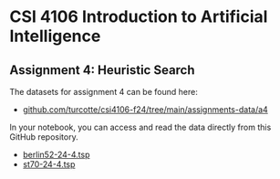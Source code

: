 # CSI 4106 Introduction to Artificial Intelligence

## Assignment 4: Heuristic Search

The datasets for assignment 4 can be found here:

- [github.com/turcotte/csi4106-f24/tree/main/assignments-data/a4](https://github.com/turcotte/csi4106-f24/tree/main/assignments-data/a4)

In your notebook, you can access and read the data directly from this GitHub repository.

- [berlin52-24-4.tsp](https://raw.githubusercontent.com/turcotte/csi4106-f24/main/assignments-data/a4/berlin52-24-4.tsp)
- [st70-24-4.tsp](https://raw.githubusercontent.com/turcotte/csi4106-f24/main/assignments-data/a4/st70-24-4.tsp)


